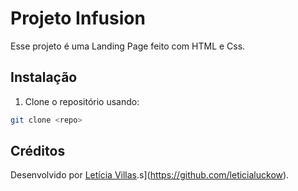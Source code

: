 # Projeto Infusion

Esse projeto é uma Landing Page feito com HTML  e Css.

## Instalação

1. Clone o repositório usando:

```bash
git clone <repo>
```


##  Créditos

Desenvolvido por [Letícia Villas](https://github.com/leticialuckow).s](https://github.com/leticialuckow).
